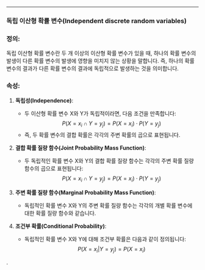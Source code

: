 
---
### 독립 이산형 확률 변수(Independent discrete random variables)

### 정의:
독립 이산형 확률 변수란 두 개 이상의 이산형 확률 변수가 있을 때, 하나의 확률 변수의 발생이 다른 확률 변수의 발생에 영향을 미치지 않는 상황을 말합니다. 즉, 하나의 확률 변수의 결과가 다른 확률 변수의 결과에 독립적으로 발생하는 것을 의미합니다.

### 속성:
1. **독립성(Independence)**:
    - 두 이산형 확률 변수 X와 Y가 독립적이라면, 다음 조건을 만족합니다:
        $$P(X=x_i \cap Y=y_j) = P(X=x_i) \cdot P(Y=y_j)$$
    - 즉, 두 확률 변수의 결합 확률은 각각의 주변 확률의 곱으로 표현됩니다.

2. **결합 확률 질량 함수(Joint Probability Mass Function)**:
    - 두 독립적인 확률 변수 X와 Y의 결합 확률 질량 함수는 각각의 주변 확률 질량 함수의 곱으로 표현됩니다:
        $$P(X=x_i \cap Y=y_j) = P(X=x_i) \cdot P(Y=y_j)$$

3. **주변 확률 질량 함수(Marginal Probability Mass Function)**:
    - 독립적인 확률 변수 X와 Y의 주변 확률 질량 함수는 각각의 개별 확률 변수에 대한 확률 질량 함수와 같습니다.

4. **조건부 확률(Conditional Probability)**:
    - 독립적인 확률 변수 X와 Y에 대해 조건부 확률은 다음과 같이 정의됩니다:
        $$P(X=x_i | Y=y_j) = P(X=x_i)$$

.